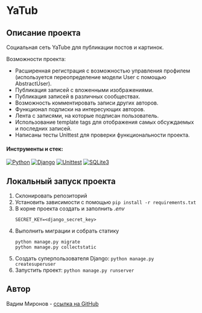 # YaTub

## Описание проекта

Социальная сеть YaTube для публикации постов и картинок.

Возможности проекта:
- Расширенная регистрация с возможностью управления профилем (используется переопределение модели User с помощью AbstractUser).
- Публикация записей с вложенными изображениями.
- Публикация записей в различных сообществах.
- Возможность комментировать записи других авторов.
- Функционал подписки на интересующих авторов.
- Лента с записями, на которые подписан пользователь.
- Использование template tags для отображения самых обсуждаемых и последних записей.
- Написаны тесты Unittest для проверки функциональности проекта.

#### Инструменты и стек:
[![Python](https://img.shields.io/badge/-Python-464641?style=flat-square&logo=Python)](https://www.python.org/)
[![Django](https://img.shields.io/badge/Django-464646?style=flat-square&logo=django)](https://www.djangoproject.com/)
[![Unittest](https://img.shields.io/badge/Unittest-464646?style=flat-square&logo=pytest)](https://docs.pytest.org/en/6.2.x/)
[![SQLite3](https://img.shields.io/badge/-SQLite3-464646?style=flat-square&logo=SQLite)](https://www.sqlite.org/)

## Локальный запуск проекта
1. Склонировать репозиторий
2. Установить зависимости с помощью `pip install -r requirements.txt`
3. В корне проекта создать и заполнить _.env_
    ```env
    SECRET_KEY=<django_secret_key>
    ```
4. Выполнить миграции и собрать статику
    ```
    python manage.py migrate
    python manage.py collectstatic
    ```
5. Создать суперпользователя Django: `python manage.py createsuperuser`
6. Запустить проект: `python manage.py runserver`

  ## Автор
Вадим Миронов - [ссылка на GitHub](https://github.com/dmBra1n)
